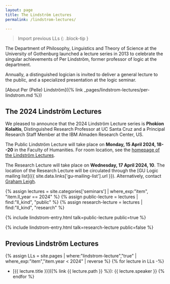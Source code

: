 ```yaml
---
layout: page
title: The Lindström Lectures
permalink: /lindstrom-lectures/

---
```

>
> Import previous LLs
{: .block-tip }

The Department of Philosophy, Linguistics and Theory of Science at the University of Gothenburg launched a lecture series in 2013 to celebrate the singular achievements of Per Lindström, former professor of logic at the department.

Annually, a distinguished logician is invited to deliver a general lecture to the public, and a specialized presentation at the logic seminar.

[About Per (Pelle) Lindström]({% link _pages/lindstrom-lectures/per-lindstrom.md %})

## The 2024 Lindström Lectures

We pleased to announce that the 2024 Lindström Lecture series is **Phokion Kolaitis**, Distinguished Research Professor at UC Santa Cruz and a Principal Research Staff Member at the IBM Almaden Research Center, US.

The Public Lindström Lecture will take place on **Monday, 15 April 2024, 18--20** in the Faculty of Humanities. For room location, see the [homepage of the Lindström Lectures](https://www.gu.se/en/flov/the-lindstrom-lectures).

The Research Lecture will take place on **Wednesday, 17 April 2024, 10**.
The location of the Research Lecture will be circulated through the [GU Logic mailing list]({{ site.data.links['gu-mailing-list'].url }}). Alternatively, contact [Graham Leigh](mailto:graham.leigh@gu.se).

{% assign lectures = site.categories['seminars'] | where_exp:"item", "item.ll_year == 2024" %}
{% assign public-lecture = lectures | find:"ll_kind", "public" %}
{% assign research-lecture = lectures | find:"ll_kind", "research" %}

{% include lindstrom-entry.html talk=public-lecture public=true %}

{% include lindstrom-entry.html talk=research-lecture public=false %}

## Previous Lindström Lectures

{% assign LLs = site.pages | where:"lindstrom-lecture","true" | where_exp:"item","item.year < 2024" | reverse %}
{% for lecture in LLs -%}

* [{{ lecture.title }}]({% link {{ lecture.path }} %}): {{ lecture.speaker }}
{% endfor %}
